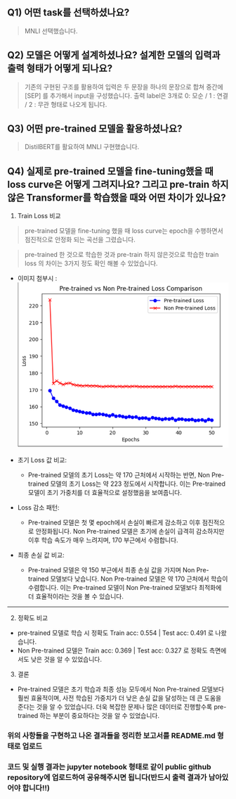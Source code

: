 ## Q1) 어떤 task를 선택하셨나요?
> MNLI 선택했습니다.


## Q2) 모델은 어떻게 설계하셨나요? 설계한 모델의 입력과 출력 형태가 어떻게 되나요?
> 기존의 구현된 구조를 활용하여 입력은 두 문장을 하나의 문장으로 합쳐 중간에 [SEP] 를 추가해서 input을 구성했습니다.
  출력 label은 3개로  0: 모순 / 1 : 연결  / 2 : 무관 형태로 나오게 됩니다.


## Q3) 어떤 pre-trained 모델을 활용하셨나요?
> DistilBERT를 활요하여 MNLI 구현했습니다.


## Q4) 실제로 pre-trained 모델을 fine-tuning했을 때 loss curve은 어떻게 그려지나요? 그리고 pre-train 하지 않은 Transformer를 학습했을 때와 어떤 차이가 있나요?

1. Train Loss 비교

> pre-trained 모델을 fine-tuning 했을 때 loss curve는 epoch을 수행하면서 점진적으로 안정화 되는 곡선을 그렸습니다. 

> pre-trained 한 것으로 학습한 것과 pre-train 하지 않은것으로 학습한 train loss 의 차이는 3가지 정도 확인 해볼 수 있었습니다.


- 이미지 첨부시 : ![train_loss비교](https://github.com/Hyeok-Jun-Yoon/AI_Plus/blob/main/%EC%8B%AC%ED%99%94%EA%B3%BC%EC%A0%9C3%EC%A3%BC%EC%B0%A8/train_loss%EB%B9%84%EA%B5%90.png)


- 초기 Loss 값 비교:

  - Pre-trained 모델의 초기 Loss는 약 170 근처에서 시작하는 반면, Non Pre-trained 모델의 초기 Loss는 약 223 정도에서 시작합니다.
  이는 Pre-trained 모델이 초기 가중치를 더 효율적으로 설정했음을 보여줍니다.

- Loss 감소 패턴:

  - Pre-trained 모델은 첫 몇 epoch에서 손실이 빠르게 감소하고 이후 점진적으로 안정화됩니다.
  Non Pre-trained 모델은 초기에 손실이 급격히 감소하지만 이후 학습 속도가 매우 느려지며, 170 부근에서 수렴합니다.

- 최종 손실 값 비교:

  - Pre-trained 모델은 약 150 부근에서 최종 손실 값을 가지며 Non Pre-trained 모델보다 낮습니다.
  Non Pre-trained 모델은 약 170 근처에서 학습이 수렴합니다.
  이는 Pre-trained 모델이 Non Pre-trained 모델보다 최적화에 더 효율적이라는 것을 볼 수 있습니다.

***
2. 정확도 비교
  - pre-trained 모델로 학습 시 정확도 Train acc: 0.554 | Test acc: 0.491 로 나왔습니다.
  - Non Pre-trained 모델은 Train acc: 0.369 | Test acc: 0.327 로 정확도 측면에서도 낮은 것을 알 수 있었습니다.

3. 결론
  - Pre-trained 모델은 초기 학습과 최종 성능 모두에서 Non Pre-trained 모델보다 훨씬 효율적이며, 사전 학습된 가중치가 더 낮은 손실 값을 달성하는 데 큰 도움을 준다는 것을 알 수 있었습니다. 더욱 복잡한 문제나 많은 데이터로 진행할수록 pre-trained 하는 부분이 중요하다는 것을 알 수 있었습니다.

### 위의 사항들을 구현하고 나온 결과들을 정리한 보고서를 README.md 형태로 업로드
### 코드 및 실행 결과는 jupyter notebook 형태로 같이 public github repository에 업로드하여 공유해주시면 됩니다(반드시 출력 결과가 남아있어야 합니다!!) 

